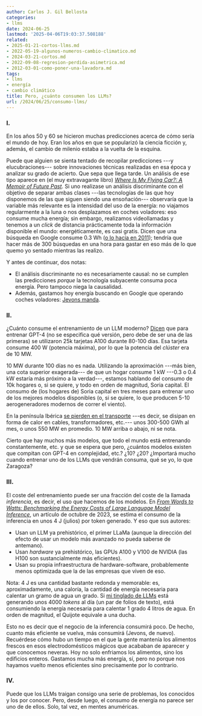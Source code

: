 ```yaml
---
author: Carlos J. Gil Bellosta
categories:
- llms
date: 2024-06-25
lastmod: '2025-04-06T19:03:37.508188'
related:
- 2025-01-21-cortos-llms.md
- 2022-05-19-algunos-numeros-cambio-climatico.md
- 2024-03-21-cortos.md
- 2022-09-08-regresion-perdida-asimetrica.md
- 2012-03-01-como-poner-una-lavadora.md
tags:
- llms
- energía
- cambio climático
title: Pero, ¿cuánto consumen los LLMs?
url: /2024/06/25/consumo-llms/
---
```


### I.

En los años 50 y 60 se hicieron muchas predicciones acerca de cómo sería el mundo de hoy. Eran los años en que se popularizó la ciencia ficción y, además, el cambio de milenio estaba a la vuelta de la esquina.

Puede que alguien se sienta tentado de recopilar predicciones ---y elucubraciones--- sobre innovaciones técnicas realizadas en esa época y analizar su grado de acierto. Que sepa que llega tarde. Un análisis de ese tipo aparece en (el muy extravagante libro) [_Where Is My Flying Car?: A Memoir of Future Past_](https://www.goodreads.com/es/book/show/42036377). Si uno realizase un análisis discriminante con el objetivo de separar ambas clases ---las tecnologías de las que hoy disponemos de las que siguen siendo una ensoñación--- observaría que la variable más relevante es la intensidad del uso de la energía: no viajamos regularmente a la luna o nos desplazamos en coches voladores: eso consume mucha energía; sin embargo, realizamos videollamadas y tenemos a un _click_ de distancia prácticamente toda la información disponible el mundo: energéticamente, es casi gratis. Dicen que una búsqueda en Google consume 0.3 Wh
([o lo hacía en 2011](https://www.nytimes.com/2011/09/09/technology/google-details-and-defends-its-use-of-electricity.html)); tendría que hacer más de 300 búsquedas en una hora para gastar en eso más de lo que quemo yo sentado mientras las realizo.

Y antes de continuar, dos notas:

* El análisis discriminante no es necesariamente causal: no se cumplen las predicciones _porque_ la tecnología subyacente consuma poca energía. Pero tampoco niega la causalidad.
* Además, gastamos hoy energía buscando en Google que operando coches voladores: [Jevons manda](https://es.wikipedia.org/wiki/Paradoja_de_Jevons).


### II.

¿Cuánto consume el entrenamiento de un LLM moderno? [Dicen](https://www.reddit.com/r/singularity/comments/14wcxyf/gpt4_details_leaked/) que para entrenar GPT-4 (no se especifica qué versión, pero debe de ser una de las primeras) se utilizaron 25k tarjetas A100 durante 80-100 días. Esa tarjeta consume 400 W (potencia máxima), por lo que la potencia del _clúster_ era de 10 MW.

10 MW durante 100 días no es nada. Utilizando la aproximación ---más bien, una cota superior exagerada--- de que un hogar consume 1 kW ---0.3 o 0.4 kW estaría más próximo a la verdad---, estamos hablando del consumo de 10k hogares o, si se quiere, y todo en orden de magnitud, Soria capital. El consumo de (los hogares de) Soria capital en tres meses para entrenar uno de los mejores modelos disponibles (o, si se quiere, lo que producen 5-10 aerogeneradores modernos de correr el viento).

En la península Ibérica
[se pierden en el transporte](https://www.ree.es/es/datos/demanda/perdidas-transporte)
---es decir, se disipan en forma de calor en cables, transformadores, etc.--- unos 300-500 GWh al mes, o unos 550 MW en promedio. 10 MW arriba o abajo, ni se nota.

Cierto que hay muchos más modelos, que todo el mundo está entrenando constantemente, etc. y que se espera que pero, ¿cuántos modelos existen que compitan con GPT-4 en complejidad, etc.? ¿10? ¿20? ¿Importará mucho cuando entrenar uno de los LLMs que vendrán consuma, qué se yo, lo que Zaragoza?


### III.

El coste del entrenamiento puede ser una fracción del coste de la llamada _inferencia_, es decir, el uso que hacemos de los modelos. En [_From Words to Watts: Benchmarking the Energy Costs of Large Language Model Inference_](https://arxiv.org/pdf/2310.03003), un artículo de octubre de 2023, se estima el consumo de la inferencia en unos 4 J (julios) por token generado. Y eso que sus autores:

- Usan un LLM ya prehistórico, el primer LLaMa (aunque la dirección del efecto de usar un modelo más avanzado no pueda saberse de antemano).
- Usan _hardware_ ya prehistórico, las GPUs A100 y V100 de NVIDIA (las H100 son sustancialmente más eficientes).
- Usan su propia infraestructura de hardware-software, probablemente menos optimizada que la de las empresas que viven de eso.

Nota: 4 J es una cantidad bastante redonda y memorable: es, aproximadamente, una caloría, la cantidad de energía necesaria para calentar un gramo de agua un grado. Si [mi tinglado de LLMs](https://datanalytics.com/2024/02/06/llms-pocket-obsidian/) está generando unos 4000 _tokens_ al día (un par de folios de texto), está consumiendo la energía necesaria para calentar 1 grado 4 litros de agua. En orden de magnitud, el Quijote equivale a una ducha.

Esto no es decir que el negocio de la inferencia consumirá poco. De hecho, cuanto más eficiente se vuelva, más consumirá (Jevons, de nuevo). Recuérdese cómo hubo un tiempo en el que la gente mantenía los alimentos frescos en esos electrodomésticos mágicos que acababan de aparecer y que conocemos neveras. Hoy no solo enfriamos los alimentos, sino los edificios enteros. Gastamos mucha más energía, sí, pero no porque nos hayamos vuelto menos eficientes sino precisamente por lo contrario.

### IV.

Puede que los LLMs traigan consigo una serie de problemas, los conocidos y los por conocer. Pero, desde luego, el consumo de energía no parece ser uno de de ellos. Solo, tal vez, en mentes anuméricas.